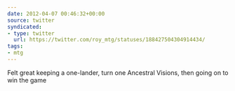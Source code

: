 ```yaml
---
date: 2012-04-07 00:46:32+00:00
source: twitter
syndicated:
- type: twitter
  url: https://twitter.com/roy_mtg/statuses/188427504304914434/
tags:
- mtg
---
```


Felt great keeping a one-lander, turn one Ancestral Visions, then going on to win the game